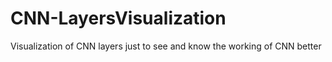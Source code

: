 # CNN-LayersVisualization
Visualization of CNN layers just to see and know the working of  CNN better
